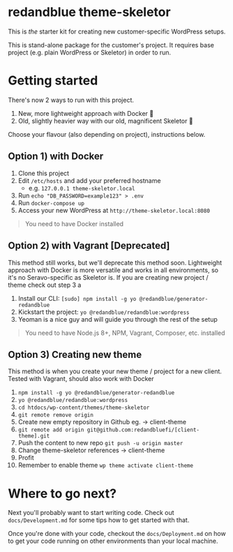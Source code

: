 # redandblue theme-skeletor

This is _the_ starter kit for creating new customer-specific WordPress setups.

This is stand-alone package for the customer's project. It requires base project (e.g. plain WordPress or Skeletor) in order to run.

# Getting started

There's now 2 ways to run with this project.

1.  New, more lightweight approach with Docker 🐳
2.  Old, slightly heavier way with our old, magnificent Skeletor 🙊

Choose your flavour (also depending on project), instructions below.

## Option 1) with Docker

1.  Clone this project
2.  Edit `/etc/hosts` and add your preferred hostname
    - e.g. `127.0.0.1 theme-skeletor.local`
3.  Run `echo "DB_PASSWORD=example123" > .env`
4.  Run `docker-compose up`
5.  Access your new WordPress at `http://theme-skeletor.local:8080`

> You need to have Docker installed

## Option 2) with Vagrant [Deprecated]

This method still works, but we'll deprecate this method soon.
Lightweight approach with Docker is more versatile and works in all environments,
so it's no Seravo-specific as Skeletor is. If you are creating new project / theme check out step 3
a

1.  Install our CLI: `[sudo] npm install -g yo @redandblue/generator-redandblue`
2.  Kickstart the project: `yo @redandblue/redandblue:wordpress`
3.  Yeoman is a nice guy and will guide you through the rest of the setup

> You need to have Node.js 8+, NPM, Vagrant, Composer, etc. installed

## Option 3) Creating new theme

This method is when you create your new theme / project for a new client.
Tested with Vagrant, should also work with Docker

1.  `npm install -g yo @redandblue/generator-redandblue`
2.  `yo @redandblue/redandblue:wordpress`
3.  `cd htdocs/wp-content/themes/theme-skeletor`
4.  `git remote remove origin`
5.  Create new empty repository in Github eg. -> client-theme
6.  `git remote add origin git@github.com:redandbluefi/[client-theme].git`
7.  Push the content to new repo `git push -u origin master`
8.  Change theme-skeletor references -> client-theme
9.  Profit
10. Remember to enable theme `wp theme activate client-theme`

# Where to go next?

Next you'll probably want to start writing code. Check out
`docs/Development.md` for some tips how to get started with that.

Once you're done with your code, checkout the `docs/Deployment.md` on
how to get your code running on other environments than your local machine.
